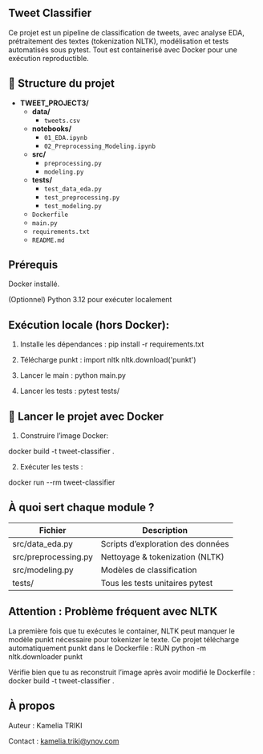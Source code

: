 ## Tweet Classifier

Ce projet est un pipeline de classification de tweets, avec analyse EDA, prétraitement des textes (tokenization NLTK), modélisation et tests automatisés sous pytest.
Tout est containerisé avec Docker pour une exécution reproductible. 


## 📂 Structure du projet

- **TWEET_PROJECT3/**
  - **data/**
    - `tweets.csv`
  - **notebooks/**
    - `01_EDA.ipynb`
    - `02_Preprocessing_Modeling.ipynb`
  - **src/**
    - `preprocessing.py`
    - `modeling.py`
  - **tests/**
    - `test_data_eda.py`
    - `test_preprocessing.py`
    - `test_modeling.py`
  - `Dockerfile`
  - `main.py`
  - `requirements.txt`
  - `README.md`


## Prérequis
Docker installé.

(Optionnel) Python 3.12 pour exécuter localement


## Exécution locale (hors Docker):

1. Installe les dépendances :
pip install -r requirements.txt

2. Télécharge punkt :
import nltk
nltk.download('punkt')

3. Lancer le main :
python main.py 

5. Lancer les tests :
pytest tests/


## 🐳 Lancer le projet avec Docker

1. Construire l’image Docker:

docker build -t tweet-classifier .

2. Exécuter les tests :

docker run --rm tweet-classifier

## À quoi sert chaque module ?

| Fichier                | Description                       |
| ---------------------- | --------------------------------- |
| src/data_eda.py        | Scripts d’exploration des données |
| src/preprocessing.py   | Nettoyage & tokenization (NLTK)   |
| src/modeling.py        | Modèles de classification         |
| tests/                 | Tous les tests unitaires pytest   |


## Attention : Problème fréquent avec NLTK
La première fois que tu exécutes le container, NLTK peut manquer le modèle punkt nécessaire pour tokenizer le texte.
Ce projet télécharge automatiquement punkt dans le Dockerfile :
RUN python -m nltk.downloader punkt

Vérifie bien que tu as reconstruit l’image après avoir modifié le Dockerfile :
docker build -t tweet-classifier .


## À propos

Auteur : Kamelia TRIKI

Contact : kamelia.triki@ynov.com
